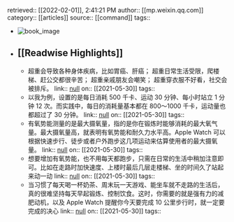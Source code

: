 retrieved:: [[2022-02-01]], 2:41:21 PM
              author:: [[mp.weixin.qq.com]]
              category:: [[articles]]
              source:: [[command]]
              tags::

- ![book_image](https://readwise-assets.s3.amazonaws.com/static/images/article0.00998d930354.png)
- ## [[Readwise Highlights]]
	- 超重会导致各种身体疾病，比如胃癌、肝癌；
	  超重日常生活受限，爬楼梯、赶公交都很辛苦；
	  超重亲戚朋友会嘲笑；
	  超重穿衣服不好看，社交会被排斥。
	                link:: [null](null)
	                on:: [[2021-05-30]]
	                tags::
	- 以我为例，设置的是每日消耗 500 千卡、运动 30 分钟、每小时站立 1 分钟 12 次。而实践中，每日的消耗量基本都在 800～1000 千卡，运动量也都超过了 30 分钟。
	                link:: [null](null)
	                on:: [[2021-05-30]]
	                tags::
	- 有氧势能测量的是最大摄氧量，指的是你在锻炼时能够消耗的最大氧气量。最大摄氧量高，就表明有氧势能和耐久力水平高。Apple Watch 可以根据快速步行、徒步或者户外跑步这几项运动来估算使用者的最大摄氧量。
	                link:: [null](null)
	                on:: [[2021-05-30]]
	                tags::
	- 想要增加有氧势能，也不用每天都跑步，只需在日常的生活中稍加注意即可。比如在走路时加快速度、上楼时最后几层走楼梯、坐的时间久了站起来动一动
	                link:: [null](null)
	                on:: [[2021-05-30]]
	                tags::
	- 当习惯了每天喝一杯奶茶、周末玩一天游戏、能坐车就不走路的生活后，真的很难坚持每天早起锻炼、控制饮食。这时，你需要的就是强有力的减肥动机，以及 Apple Watch 提醒你今天要完成 10 公里步行时，就一定要完成的决心
	                link:: [null](null)
	                on:: [[2021-05-30]]
	                tags::